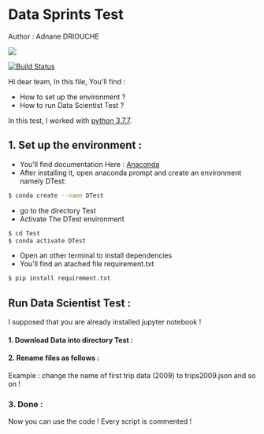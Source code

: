 # Data Sprints Test
 Author : Adnane DRIOUCHE

<img src="/img/logo.png">

[![Build Status](https://travis-ci.org/joemccann/dillinger.svg?branch=master)](https://datasprints.com/)

Hi dear team, 
In this file, You'll find : 

  - How to set up the environment ? 
  - How to run Data Scientist Test ? 

In this test, I worked with [python 3.7.7](https://www.python.org/downloads/release/python-377/).

## 1. Set up the environment : 
- You'll find documentation Here : [Anaconda](https://docs.anaconda.com/anaconda/install/)
- After installing it, open anaconda prompt and create an environment namely DTest: 
```sh
$ conda create --name DTest
```
- go to the directory Test
- Activate The DTest environment
```sh
$ cd Test
$ conda activate DTest
```
- Open an other terminal to install dependencies 
- You'll find an atached file requirement.txt

```sh
$ pip install requirement.txt
```

## Run Data Scientist Test : 

I supposed that you are already installed jupyter notebook ! 
#### 1. Download Data into directory Test :

#### 2. Rename files as follows :
Example : 
change the name of first trip data (2009) to trips2009.json and so on ! 
### 3. Done : 
Now you can use the code ! 
Every script is commented ! 



[//]: # (These are reference links used in the body of this note and get stripped out when the markdown processor does its job. There is no need to format nicely because it shouldn't be seen. Thanks SO - http://stackoverflow.com/questions/4823468/store-comments-in-markdown-syntax)


   [dill]: <https://github.com/joemccann/dillinger>
   [git-repo-url]: <https://github.com/joemccann/dillinger.git>
   [john gruber]: <http://daringfireball.net>
   [df1]: <http://daringfireball.net/projects/markdown/>
   [markdown-it]: <https://github.com/markdown-it/markdown-it>
   [Ace Editor]: <http://ace.ajax.org>
   [node.js]: <http://nodejs.org>
   [Twitter Bootstrap]: <http://twitter.github.com/bootstrap/>
   [jQuery]: <http://jquery.com>
   [@tjholowaychuk]: <http://twitter.com/tjholowaychuk>
   [express]: <http://expressjs.com>
   [AngularJS]: <http://angularjs.org>
   [Gulp]: <http://gulpjs.com>

   [PlDb]: <https://github.com/joemccann/dillinger/tree/master/plugins/dropbox/README.md>
   [PlGh]: <https://github.com/joemccann/dillinger/tree/master/plugins/github/README.md>
   [PlGd]: <https://github.com/joemccann/dillinger/tree/master/plugins/googledrive/README.md>
   [PlOd]: <https://github.com/joemccann/dillinger/tree/master/plugins/onedrive/README.md>
   [PlMe]: <https://github.com/joemccann/dillinger/tree/master/plugins/medium/README.md>
   [PlGa]: <https://github.com/RahulHP/dillinger/blob/master/plugins/googleanalytics/README.md>
